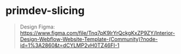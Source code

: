 # primdev-slicing

> Design Figma: https://www.figma.com/file/Tnq7pK9lrYrQckgKxZP9ZY/Interior-Design-Webflow-Website-Template-(Community)?node-id=1%3A2860&t=dCYLMP2vH0TZ46FI-1
